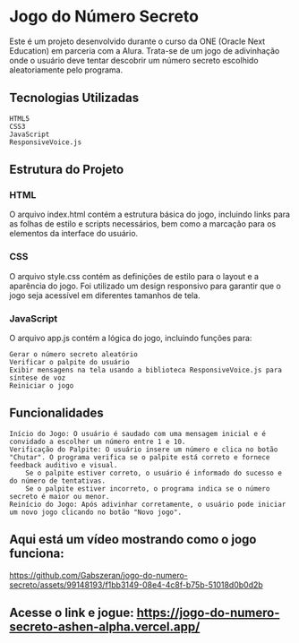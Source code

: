 # Jogo do Número Secreto

Este é um projeto desenvolvido durante o curso da ONE (Oracle Next Education) em parceria com a Alura. Trata-se de um jogo de adivinhação onde o usuário deve tentar descobrir um número secreto escolhido aleatoriamente pelo programa.

## Tecnologias Utilizadas

    HTML5
    CSS3
    JavaScript
    ResponsiveVoice.js

## Estrutura do Projeto
### HTML

O arquivo index.html contém a estrutura básica do jogo, incluindo links para as folhas de estilo e scripts necessários, bem como a marcação para os elementos da interface do usuário.

### CSS

O arquivo style.css contém as definições de estilo para o layout e a aparência do jogo. Foi utilizado um design responsivo para garantir que o jogo seja acessível em diferentes tamanhos de tela.

### JavaScript

O arquivo app.js contém a lógica do jogo, incluindo funções para:

    Gerar o número secreto aleatório
    Verificar o palpite do usuário
    Exibir mensagens na tela usando a biblioteca ResponsiveVoice.js para síntese de voz
    Reiniciar o jogo

## Funcionalidades

    Início do Jogo: O usuário é saudado com uma mensagem inicial e é convidado a escolher um número entre 1 e 10.
    Verificação do Palpite: O usuário insere um número e clica no botão "Chutar". O programa verifica se o palpite está correto e fornece feedback auditivo e visual.
        Se o palpite estiver correto, o usuário é informado do sucesso e do número de tentativas.
        Se o palpite estiver incorreto, o programa indica se o número secreto é maior ou menor.
    Reinício do Jogo: Após adivinhar corretamente, o usuário pode iniciar um novo jogo clicando no botão "Novo jogo".

## Aqui está um vídeo mostrando como o jogo funciona:


https://github.com/Gabszeran/jogo-do-numero-secreto/assets/99148193/f1bb3149-08e4-4c8f-b75b-51018d0b0d2b

## Acesse o link e jogue: https://jogo-do-numero-secreto-ashen-alpha.vercel.app/





